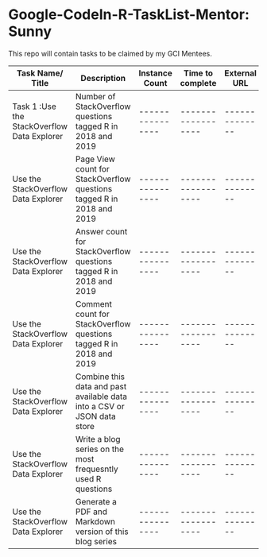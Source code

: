 # Google-CodeIn-R-TaskList-Mentor: Sunny
 This repo will contain tasks to be claimed by my GCI Mentees.


Task Name/ Title | Description | Instance Count | Time to complete | External URL | Task Categorization | Categories
-----------------|-------------|----------------|------------------|--------------|---------------------|-----------
Task 1 :Use the StackOverflow Data Explorer | Number of StackOverflow questions tagged R in 2018 and 2019 |----------------|------------------|--------------|---------------------|-----------
Use the StackOverflow Data Explorer|Page View count for StackOverflow questions tagged R in 2018 and 2019|----------------|------------------|--------------|---------------------|-----------
Use the StackOverflow Data Explorer|Answer count for StackOverflow questions tagged R in 2018 and 2019|----------------|------------------|--------------|---------------------|-----------
Use the StackOverflow Data Explorer|Comment count for StackOverflow questions tagged R in 2018 and 2019|----------------|------------------|--------------|---------------------|-----------
Use the StackOverflow Data Explorer|Combine this data and past available data into a CSV or JSON data store|----------------|------------------|--------------|---------------------|-----------
Use the StackOverflow Data Explorer| Write a blog series on the most frequesntly used R questions |----------------|------------------|--------------|---------------------|-----------
Use the StackOverflow Data Explorer| Generate a PDF and Markdown version of this blog series |----------------|------------------|--------------|---------------------|-----------


 
